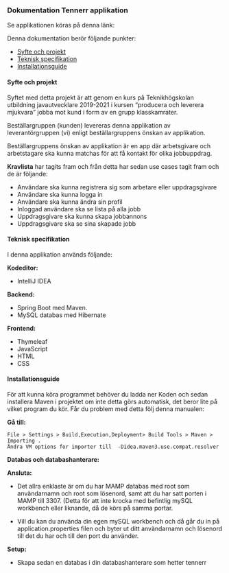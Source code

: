 ### Dokumentation Tennerr applikation

Se applikationen köras på denna länk: 

Denna dokumentation berör följande punkter:

* [Syfte och projekt](#syfte-och-projekt)
* [Teknisk specifikation](#teknisk-specifikation)
* [Installationsguide](#installationsguide)

#### Syfte och projekt

Syftet med detta projekt är att genom en kurs på Teknikhögskolan utbildning javautvecklare 2019-2021 i kursen “producera och leverera mjukvara” jobba mot kund i form av en grupp klasskamrater. 

Beställargruppen (kunden) levereras denna applikation av leverantörgruppen (vi) enligt beställargruppens önskan av applikation. 

Beställargruppens önskan av applikation är en app där arbetsgivare och arbetstagare ska kunna matchas för att få kontakt för olika jobbuppdrag. 

**Kravlista** har tagits fram och från detta har sedan use cases tagit fram och de är följande: 
* Användare ska kunna registrera sig som arbetare eller uppdragsgivare
* Användare ska kunna logga in
* Användare ska kunna ändra sin profil
* Inloggad användare ska se lista på alla jobb
* Uppdragsgivare ska kunna skapa jobbannons
* Uppdragsgivare ska se sina skapade jobb
 

#### Teknisk specifikation

I denna applikation används följande: 

**Kodeditor:**
* IntelliJ IDEA

**Backend:**
* Spring Boot med Maven. 
* MySQL databas med Hibernate

**Frontend:** 
* Thymeleaf
* JavaScript
* HTML
* CSS

#### Installationsguide

För att kunna köra programmet behöver du ladda ner Koden och sedan installera Maven i projektet om inte detta görs automatisk, det beror lite på vilket program du kör. Får du problem med detta följ denna manualen: 

**Gå till:**  
```
File > Settings > Build,Execution,Deployment> Build Tools > Maven > Importing .
Ändra VM options for importer till  -Didea.maven3.use.compat.resolver
```

**Databas och databashanterare:**

**Ansluta:**
* Det allra enklaste är om du har MAMP databas med root som användarnamn och root som lösenord, samt att du har satt porten i MAMP till 3307. (Detta för att inte krocka med befintlig mySQL workbench eller liknande, då de körs på samma portar. 

* Vill du kan du använda din egen mySQL workbench och då går du in på application.properties filen och byter ut ditt användarnamn och lösenord till det du har och till den port du använder.

**Setup:** 
* Skapa sedan en databas i din databashanterare som hetter tennerr

 
